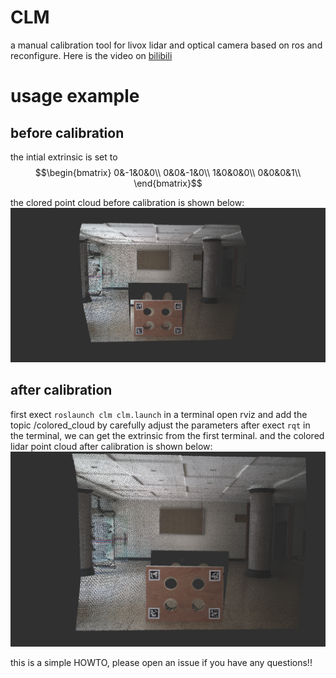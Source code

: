 # CLM
a manual calibration tool for livox lidar and optical camera based on ros and reconfigure. Here is the video on [bilibili](https://www.bilibili.com/video/BV1XXQ3YoEyh/?spm_id_from=333.1007.top_right_bar_window_dynamic.content.click&vd_source=8497286ee613144d1e9b12e0bb103bd0
)

# usage example

## before calibration
the intial extrinsic is set to
$$\begin{bmatrix}
0&-1&0&0\\
0&0&-1&0\\
1&0&0&0\\
0&0&0&1\\
\end{bmatrix}$$

the clored point cloud before calibration is shown below:
![before calibration](./pic/before_calibration.png)

## after calibration
first exect `roslaunch clm clm.launch` in a terminal
open rviz and add the topic /colored_cloud
by carefully adjust the parameters after exect `rqt` in the terminal, we can get the extrinsic from the first terminal.
and the colored lidar point cloud after calibration is shown below:
![after calibration](./pic/after_calibration.png)

this is a simple HOWTO, please open an issue if you have any questions!!